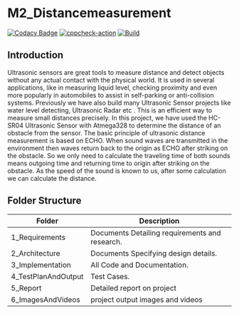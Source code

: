 # M2_Distancemeasurement
[![Codacy Badge](https://app.codacy.com/project/badge/Grade/f7843562e5a3403ebaaa1607d56e354b)](https://www.codacy.com/gh/VASANTHAKUMAR8/M2-Embedded_Distance_measurement/dashboard?utm_source=github.com&amp;utm_medium=referral&amp;utm_content=VASANTHAKUMAR8/M2-Embedded_Distance_measurement&amp;utm_campaign=Badge_Grade)
[![cppcheck-action](https://github.com/ENG230/M2_Distancemeasurement/actions/workflows/cppcheck.yml/badge.svg)](https://github.com/ENG230/M2_Distancemeasurement/actions/workflows/cppcheck.yml)
[![Build](https://github.com/VASANTHAKUMAR8/M2-Embedded_Distance_measurement/actions/workflows/compile.yml/badge.svg)](https://github.com/VASANTHAKUMAR8/M2-Embedded_Distance_measurement/actions/workflows/compile.yml)


## Introduction

Ultrasonic sensors are great tools to measure distance and detect objects without any actual contact with the physical world. It is used in several applications, like in measuring liquid level, checking proximity and even more popularly in automobiles to assist in self-parking or anti-collision systems. Previously we have also build many Ultrasonic Sensor projects like water level detecting, Ultrasonic Radar etc . This is an efficient way to measure small distances precisely. In this project, we have used the HC-SR04 Ultrasonic Sensor with Atmega328 to determine the distance of an obstacle from the sensor. The basic principle of ultrasonic distance measurement is based on ECHO. When sound waves are transmitted in the environment then waves return back to the origin as ECHO after striking on the obstacle. So we only need to calculate the traveling time of both sounds means outgoing time and returning time to origin after striking on the obstacle. As the speed of the sound is known to us, after some calculation we can calculate the distance.




## Folder Structure
Folder               | Description
-------------------  | -----------------------------------------
1_Requirements    | Documents Detailing requirements and research.
2_Architecture     | Documents Specifying design details.
3_Implementation   | All Code and Documentation.
4_TestPlanAndOutput| Test Cases.
5_Report| Detailed report on project
6_ImagesAndVideos| project output images and videos
